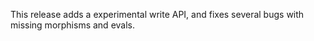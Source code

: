 This release adds a experimental write API, and fixes several bugs with missing morphisms and evals.

